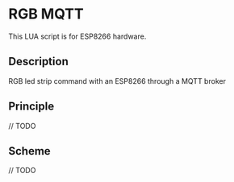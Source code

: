 # RGB MQTT

This LUA script is for ESP8266 hardware.

## Description

RGB led strip command with an ESP8266 through a MQTT broker

## Principle

// TODO

## Scheme

// TODO
